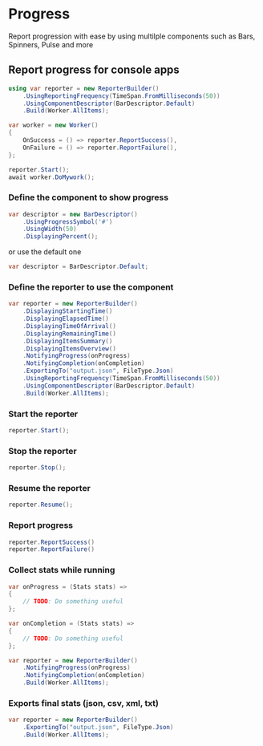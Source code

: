 # Progress

Report progression with ease by using multilple components such as Bars, Spinners, Pulse and more


## Report progress for console apps

```csharp
using var reporter = new ReporterBuilder()
    .UsingReportingFrequency(TimeSpan.FromMilliseconds(50))
    .UsingComponentDescriptor(BarDescriptor.Default)
    .Build(Worker.AllItems);

var worker = new Worker()
{
    OnSuccess = () => reporter.ReportSuccess(),
    OnFailure = () => reporter.ReportFailure(),
};

reporter.Start();
await worker.DoMywork();
```

### Define the component to show progress
```csharp
var descriptor = new BarDescriptor()
    .UsingProgressSymbol('#')
    .UsingWidth(50)
    .DisplayingPercent();
```

or use the default one
```csharp
var descriptor = BarDescriptor.Default;
```

### Define the reporter to use the component
```csharp
var reporter = new ReporterBuilder()
    .DisplayingStartingTime()
    .DisplayingElapsedTime()
    .DisplayingTimeOfArrival()
    .DisplayingRemainingTime()
    .DisplayingItemsSummary()
    .DisplayingItemsOverview()
    .NotifyingProgress(onProgress)
    .NotifyingCompletion(onCompletion)
    .ExportingTo("output.json", FileType.Json)
    .UsingReportingFrequency(TimeSpan.FromMilliseconds(50))
    .UsingComponentDescriptor(BarDescriptor.Default)
    .Build(Worker.AllItems);
```

### Start the reporter
```csharp
reporter.Start();
```

### Stop the reporter
```csharp
reporter.Stop();
```

### Resume the reporter
```csharp
reporter.Resume();
```

### Report progress
```csharp
reporter.ReportSuccess()
reporter.ReportFailure()
```

### Collect stats while running
```csharp
var onProgress = (Stats stats) =>
{
    // TODO: Do something useful
};

var onCompletion = (Stats stats) =>
{
    // TODO: Do something useful
};

var reporter = new ReporterBuilder()
    .NotifyingProgress(onProgress)
    .NotifyingCompletion(onCompletion)
    .Build(Worker.AllItems);
```


### Exports final stats (json, csv, xml, txt)
```csharp
var reporter = new ReporterBuilder()
    .ExportingTo("output.json", FileType.Json)
    .Build(Worker.AllItems);
```
